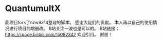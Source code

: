 # QuantumultX

此项目fork了nzw9314整理的脚本。
感谢大佬们的贡献。
本人再以自己的使用情况进行项目的增删改。
B站关注一波也是可以的。
B站链接：
https://space.bilibili.com/15082342
欢迎引用。
谢谢！
